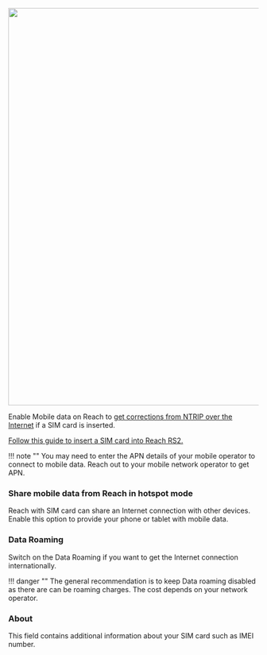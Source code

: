 
<p style="text-align:center" ><img src="../img/reachview/mobile-data/mobile-data.png" style="width: 800px;" /></p>

Enable Mobile data on Reach to [get corrections from NTRIP over the Internet](../../common/tutorials/ntrip-workflow/) if a SIM card is inserted.

[Follow this guide to insert a SIM card into Reach RS2.](../connecting-to-the-internet.md#video-guide)

!!! note ""
    You may need to enter the APN details of your mobile operator to connect to mobile data. Reach out to your mobile network operator to get APN.

### Share mobile data from Reach in hotspot mode

Reach with SIM card can share an Internet connection with other devices. Enable this option to provide your phone or tablet with mobile data.

### Data Roaming

Switch on the Data Roaming if you want to get the Internet connection internationally. 

!!! danger ""
    The general recommendation is to keep Data roaming disabled as there are can be roaming charges. The cost depends on your network operator.

### About

This field contains additional information about your SIM card such as IMEI number.
